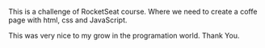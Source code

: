 This is a challenge of RocketSeat course. Where we need to create a coffe page with html, css and JavaScript.

This was very nice to my grow in the programation world. Thank You.
